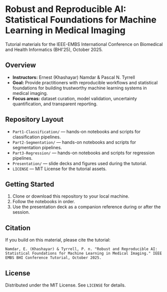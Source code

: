 # Robust and Reproducible AI: Statistical Foundations for Machine Learning in Medical Imaging

Tutorial materials for the IEEE-EMBS International Conference on Biomedical and Health Informatics (BHI'25), October 2025.

## Overview
- **Instructors:** Ernest (Khashayar) Namdar & Pascal N. Tyrrell  
- **Goal:** Provide practitioners with reproducible workflows and statistical foundations for building trustworthy machine learning systems in medical imaging.  
- **Focus areas:** dataset curation, model validation, uncertainty quantification, and transparent reporting.

## Repository Layout
- `Part1-Classification/` — hands-on notebooks and scripts for classification pipelines.  
- `Part2-Segmentation/` — hands-on notebooks and scripts for segmentation pipelines.  
- `Part3-Regression/` — hands-on notebooks and scripts for regression pipelines.  
- `Presentation/` — slide decks and figures used during the tutorial.  
- `LICENSE` — MIT License for the tutorial assets.

## Getting Started
1. Clone or download this repository to your local machine.  
2. Follow the notebooks in order.  
3. Use the presentation deck as a companion reference during or after the session.

## Citation
If you build on this material, please cite the tutorial:

```
Namdar, E. (Khashayar) & Tyrrell, P. n. "Robust and Reproducible AI: Statistical Foundations for Machine Learning in Medical Imaging." IEEE EMBS BHI Conference Tutorial, October 2025.
```

## License
Distributed under the MIT License. See `LICENSE` for details.
